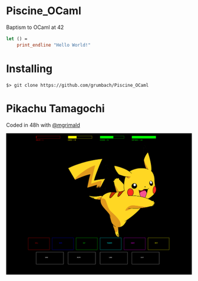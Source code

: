 # Piscine_OCaml

Baptism to OCaml at 42

```OCaml
let () =
	print_endline "Hello World!"
```

# Installing

```
$> git clone https://github.com/grumbach/Piscine_OCaml
```

# Pikachu Tamagochi

Coded in 48h with [@mgrimald](https://github.com/mgrimald)

![](./literature/tama.png)
